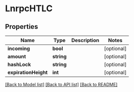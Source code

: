 # LnrpcHTLC

## Properties
Name | Type | Description | Notes
------------ | ------------- | ------------- | -------------
**incoming** | **bool** |  | [optional] 
**amount** | **string** |  | [optional] 
**hashLock** | **string** |  | [optional] 
**expirationHeight** | **int** |  | [optional] 

[[Back to Model list]](../README.md#documentation-for-models) [[Back to API list]](../README.md#documentation-for-api-endpoints) [[Back to README]](../README.md)


